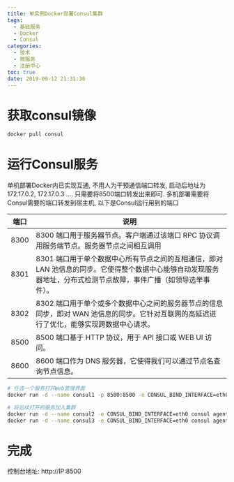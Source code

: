 ```yaml
---
title: 单实例Docker部署Consul集群
tags:
  - 基础服务
  - Docker
  - Consul
categories:
  - 技术
  - 微服务
  - 注册中心
toc: true
date: 2019-09-12 21:31:30
---
```


# 获取consul镜像
```bash
docker pull consul
```

# 运行Consul服务
单机部署Docker内已实现互通, 不用人为干预通信端口转发, 启动后地址为172.17.0.2, 172.17.0.3 .... 只需要将8500端口转发出来即可.
多机部署需要将Consul需要的端口转发到宿主机, 以下是Consul运行用到的端口

|端口|说明|
|-|-|
|8300|8300 端口用于服务器节点。客户端通过该端口 RPC 协议调用服务端节点。服务器节点之间相互调用|
|8301|8301 端口用于单个数据中心所有节点之间的互相通信，即对 LAN 池信息的同步。它使得整个数据中心能够自动发现服务器地址，分布式检测节点故障，事件广播（如领导选举事件）。|
|8302|8302 端口用于单个或多个数据中心之间的服务器节点的信息同步，即对 WAN 池信息的同步。它针对互联网的高延迟进行了优化，能够实现跨数据中心请求。|
|8500|8500 端口基于 HTTP 协议，用于 API 接口或 WEB UI 访问。|
|8600|	8600 端口作为 DNS 服务器，它使得我们可以通过节点名查询节点信息。|

```bash
# 任选一个服务打开Web管理界面
docker run -d --name consul1 -p 8500:8500 -e CONSUL_BIND_INTERFACE=eth0 consul agent --node=node1 --server=true --bootstrap-expect=3 --client=0.0.0.0 -ui

# 将后续打开的服务加入集群
docker run -d --name consul2 -e CONSUL_BIND_INTERFACE=eth0 consul agent --node=node2 --server=true --client=0.0.0.0 --join 172.17.0.2
docker run -d --name consul3 -e CONSUL_BIND_INTERFACE=eth0 consul agent --node=node3 --server=true --client=0.0.0.0 --join 172.17.0.2
```
# 完成
控制台地址: http://IP:8500